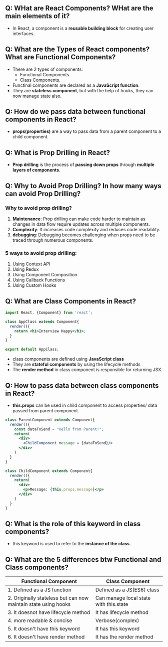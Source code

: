 ## Q: WHat are React Components? WHat are the main elements of it?
- In React, a component is a **reusable building block** for creating user interfaces.

## Q: What are the Types of React components? What are Functional Components?
- There are 2 types of components:
  - Functional Components.
  - Class Components.
- Functinal components are declared as a **JavaScript function**.
- They are **stateless component**, but with the help of hooks, they can now manage state also.

## Q: How do we pass data between functional components in React?
- **props(properties)** are a way to pass data from a parent component to a child component.

## Q: What is Prop Drilling in React?
- **Prop drilling** is the process of **passing down props** through **multiple layers of components**.

## Q: Why to Avoid Prop Drilling? In how many ways can avoid Prop Drilling?
### Why to avoid prop drilling?
1. **Maintenance**: Prop drilling can make code harder to maintain as changes in data flow require updates across multiple components.
2. **Complexity**: It increases code complexity and reduces code readablity.
3. **debugging**: Debugging becomes challenging when props need to be traced through numerous components.

### 5 ways to avoid prop drilling:
1. Using Context API
2. Using Redux
3. Using Component Composition
4. Using Callback Functions
5. Using Custom Hooks

## Q: What are Class Components in React?
```jsx
import React, {Component} from 'react';

class AppClass extends Component{
  render(){
    return <h1>Interview Happy</h1>;
  }
}

export default AppClass;
```
- class components are defined using **JavaScript class**
- They are **stateful components** by using the lifecycle methods
- The **render method** in class component is responsible for returning JSX.

## Q: How to pass data between class components in React?
- **this.props** can be used in child component to access properties/ data passed from parent component.
```jsx
class ParentComponent extends Component{
  render(){
    const dataToSend = "Hello from Parent!";
    return(
      <div>
        <ChildComponent message = {dataToSend}/>
      </div>
    )
  }
}

class ChildComponent extends Component{
  render(){
    return(
      <div>
        <p>Message: {this.props.message}</p>
      </div>
    )
  }
}
```

## Q: What is the role of this keyword in class components?
- this keyword is used to refer to the **instance of the class**.

## Q: What are the 5 differences btw Functional and Class components?
| **Functional Component**     |  **Class Component**       |
|------------------------------|----------------------------|
|1. Defined as a JS function   | Defined as a JS(ES6) class |
|2. Originally stateless but can now maintain state using hooks| Can manage local state with this.state |
|3. It doesnot have lifecycle method| It has lifecycle method|
|4. more readable & concise| Verbose(complex)|
|5. It doesn't have this keyword| It has this keyword|
|6. It doesn't have render method| It has the render method|







